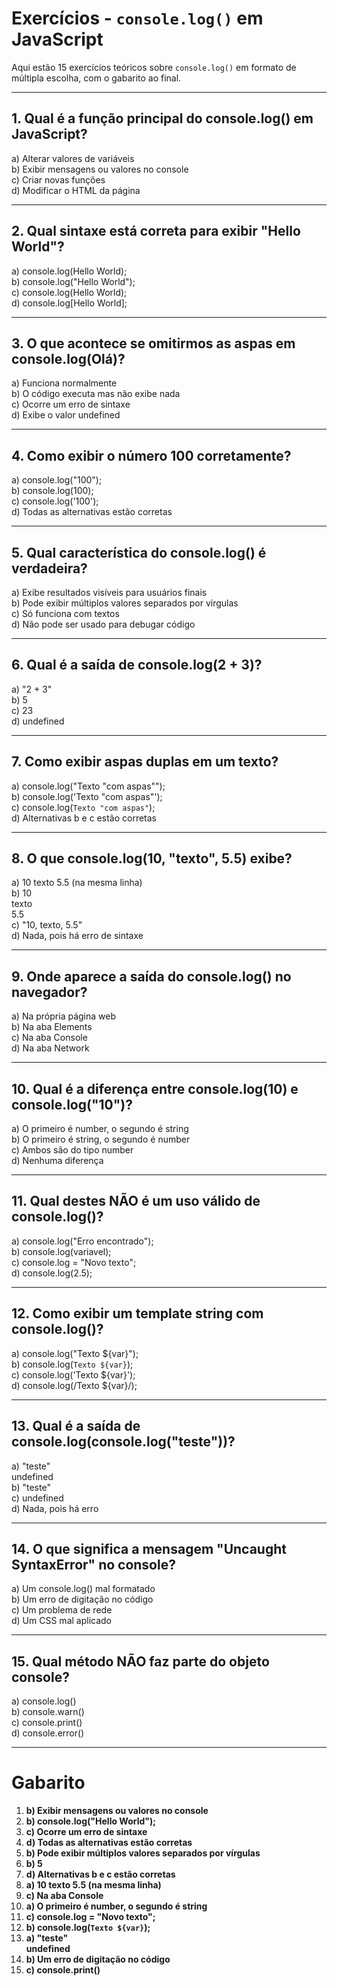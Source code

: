 
# Exercícios - `console.log()` em JavaScript

Aqui estão 15 exercícios teóricos sobre `console.log()` em formato de múltipla escolha, com o gabarito ao final.

---

## 1. Qual é a função principal do console.log() em JavaScript?
a) Alterar valores de variáveis  
b) Exibir mensagens ou valores no console  
c) Criar novas funções  
d) Modificar o HTML da página  

---

## 2. Qual sintaxe está correta para exibir "Hello World"?
a) console.log(Hello World);  
b) console.log("Hello World");  
c) console.log(Hello World);  
d) console.log[Hello World];  

---

## 3. O que acontece se omitirmos as aspas em console.log(Olá)?
a) Funciona normalmente  
b) O código executa mas não exibe nada  
c) Ocorre um erro de sintaxe  
d) Exibe o valor undefined  

---

## 4. Como exibir o número 100 corretamente?
a) console.log("100");  
b) console.log(100);  
c) console.log('100');  
d) Todas as alternativas estão corretas  

---

## 5. Qual característica do console.log() é verdadeira?
a) Exibe resultados visíveis para usuários finais  
b) Pode exibir múltiplos valores separados por vírgulas  
c) Só funciona com textos  
d) Não pode ser usado para debugar código  

---

## 6. Qual é a saída de console.log(2 + 3)?
a) "2 + 3"  
b) 5  
c) 23  
d) undefined  

---

## 7. Como exibir aspas duplas em um texto?
a) console.log("Texto "com aspas"");  
b) console.log('Texto "com aspas"');  
c) console.log(`Texto "com aspas"`);  
d) Alternativas b e c estão corretas  

---

## 8. O que console.log(10, "texto", 5.5) exibe?
a) 10 texto 5.5 (na mesma linha)  
b) 10  
   texto  
   5.5  
c) "10, texto, 5.5"  
d) Nada, pois há erro de sintaxe  

---

## 9. Onde aparece a saída do console.log() no navegador?
a) Na própria página web  
b) Na aba Elements  
c) Na aba Console  
d) Na aba Network  

---

## 10. Qual é a diferença entre console.log(10) e console.log("10")?
a) O primeiro é number, o segundo é string  
b) O primeiro é string, o segundo é number  
c) Ambos são do tipo number  
d) Nenhuma diferença  

---

## 11. Qual destes NÃO é um uso válido de console.log()?
a) console.log("Erro encontrado");  
b) console.log(variavel);  
c) console.log = "Novo texto";  
d) console.log(2.5);  

---

## 12. Como exibir um template string com console.log()?
a) console.log("Texto ${var}");  
b) console.log(`Texto ${var}`);  
c) console.log('Texto ${var}');  
d) console.log(/Texto ${var}/);  

---

## 13. Qual é a saída de console.log(console.log("teste"))?
a) "teste"  
   undefined  
b) "teste"  
c) undefined  
d) Nada, pois há erro  

---

## 14. O que significa a mensagem "Uncaught SyntaxError" no console?
a) Um console.log() mal formatado  
b) Um erro de digitação no código  
c) Um problema de rede  
d) Um CSS mal aplicado  

---

## 15. Qual método NÃO faz parte do objeto console?
a) console.log()  
b) console.warn()  
c) console.print()  
d) console.error()  

---

# Gabarito

1. **b) Exibir mensagens ou valores no console**  
2. **b) console.log("Hello World");**  
3. **c) Ocorre um erro de sintaxe**  
4. **d) Todas as alternativas estão corretas**  
5. **b) Pode exibir múltiplos valores separados por vírgulas**  
6. **b) 5**  
7. **d) Alternativas b e c estão corretas**  
8. **a) 10 texto 5.5 (na mesma linha)**  
9. **c) Na aba Console**  
10. **a) O primeiro é number, o segundo é string**  
11. **c) console.log = "Novo texto";**  
12. **b) console.log(`Texto ${var}`);**  
13. **a) "teste"**  
    **undefined**  
14. **b) Um erro de digitação no código**  
15. **c) console.print()**  
